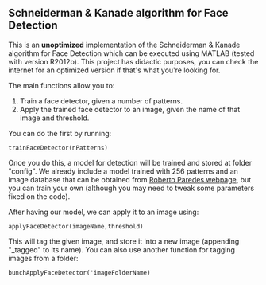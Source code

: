 Schneiderman & Kanade algorithm for Face Detection
--------------------------------------------------

This is an **unoptimized** implementation of the Schneiderman
& Kanade algorithm for Face Detection which can be executed
using MATLAB (tested with version R2012b). This project
has didactic purposes, you can check the internet for an
optimized version if that's what you're looking for.

The main functions allow you to:

1. Train a face detector, given a number of patterns.
2. Apply the trained face detector to an image, given
the name of that image and threshold.

You can do the first by running:

`trainFaceDetector(nPatterns)`

Once you do this, a model for detection will be trained and
stored at folder "config". We already include a model trained
with 256 patterns and an image database that can be obtained from
[Roberto Paredes webpage](http://users.dsic.upv.es/~rparedes/teaching/Biometria/index.html), but you can train your own (although you may
need to tweak some parameters fixed on the code).

After having our model, we can apply it to an image using:

`applyFaceDetector(imageName,threshold)`

This will tag the given image, and store it into a new image
(appending "\_tagged" to its name). You can also use another
function for tagging images from a folder:

`bunchApplyFaceDetector('imageFolderName)`
